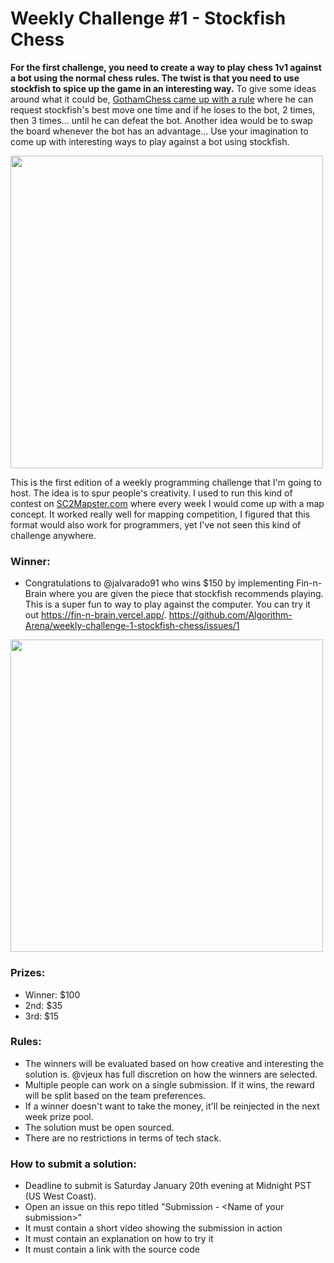 # Weekly Challenge #1 - Stockfish Chess

**For the first challenge, you need to create a way to play chess 1v1 against a bot using the normal chess rules. The twist is that you need to use stockfish to spice up the game in an interesting way.** To give some ideas around what it could be, [GothamChess came up with a rule](https://www.youtube.com/watch?v=dYPpd89wFTQ) where he can request stockfish's best move one time and if he loses to the bot, 2 times, then 3 times... until he can defeat the bot. Another idea would be to swap the board whenever the bot has an advantage... Use your imagination to come up with interesting ways to play against a bot using stockfish.

<img src="https://github.com/vjeux/weekly-challenge-1-chess/assets/197597/b4d85257-51eb-4d6b-b459-f96640b0b11f" width="500">

This is the first edition of a weekly programming challenge that I'm going to host. The idea is to spur people's creativity. I used to run this kind of contest on [SC2Mapster.com](https://sc2mapster.com/) where every week I would come up with a map concept. It worked really well for mapping competition, I figured that this format would also work for programmers, yet I've not seen this kind of challenge anywhere.

### Winner:
* Congratulations to @jalvarado91 who wins $150 by implementing Fin-n-Brain where you are given the piece that stockfish recommends playing. This is a super fun to way to play against the computer. You can try it out https://fin-n-brain.vercel.app/. https://github.com/Algorithm-Arena/weekly-challenge-1-stockfish-chess/issues/1

<a href="https://fin-n-brain.vercel.app/"><img src="https://github.com/vjeux/weekly-challenge-1-stockfish-chess/assets/197597/7c77842a-7cff-4719-a45f-efb24aec3f4a" width="500"></a>

### Prizes:
* Winner: $100
* 2nd: $35
* 3rd: $15

### Rules:
* The winners will be evaluated based on how creative and interesting the solution is. @vjeux has full discretion on how the winners are selected.
* Multiple people can work on a single submission. If it wins, the reward will be split based on the team preferences.
* If a winner doesn't want to take the money, it'll be reinjected in the next week prize pool.
* The solution must be open sourced.
* There are no restrictions in terms of tech stack.

### How to submit a solution:
* Deadline to submit is Saturday January 20th evening at Midnight PST (US West Coast).
* Open an issue on this repo titled "Submission - &lt;Name of your submission&gt;"
* It must contain a short video showing the submission in action
* It must contain an explanation on how to try it
* It must contain a link with the source code
